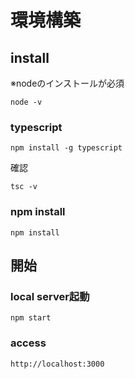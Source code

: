 # 環境構築
## install
※nodeのインストールが必須
```shell
node -v
```

### typescript
```shell
npm install -g typescript
```
確認
```shell
tsc -v
```

### npm install
```shell
npm install
```

## 開始
### local server起動
```shell
npm start
```

### access
```
http://localhost:3000
```

